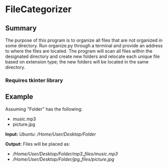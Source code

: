 # FileCategorizer

## **Summary**
The purpose of this program is to organize all files that are not organized in some directory. Run organize.py through a terminal and provide an address to where the files are located. The program will scan all files within the designated directory and create new folders and relocate each unique file based on extension type; the new folders will be located in the same directory.

### **Requires tkinter library**

## **Example**

Assuming "Folder" has the following:
 - music.mp3
 - picture.jpg

**Input:**
*Ubuntu: /Home/User/Desktop/Folder*

**Output:**
Files will be placed as:
 - */Home/User/Desktop/Folder/mp3_files/music.mp3*
 - */Home/User/Desktop/Folder/jpg_files/picture.jpg*




